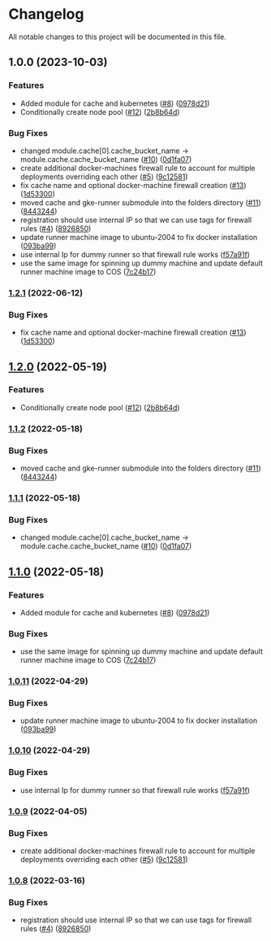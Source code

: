 # Changelog

All notable changes to this project will be documented in this file.

## 1.0.0 (2023-10-03)


### Features

* Added module for cache and kubernetes ([#8](https://github.com/aayushprime/terraform-google-gitlab-ci-runner/issues/8)) ([0978d21](https://github.com/aayushprime/terraform-google-gitlab-ci-runner/commit/0978d215a28378b9f194fe29d9aaf44fb94d0567))
* Conditionally create node pool ([#12](https://github.com/aayushprime/terraform-google-gitlab-ci-runner/issues/12)) ([2b8b64d](https://github.com/aayushprime/terraform-google-gitlab-ci-runner/commit/2b8b64d073eb71540fb8ce2d92c4f62ff2e4c873))


### Bug Fixes

* changed module.cache[0].cache_bucket_name -> module.cache.cache_bucket_name  ([#10](https://github.com/aayushprime/terraform-google-gitlab-ci-runner/issues/10)) ([0d1fa07](https://github.com/aayushprime/terraform-google-gitlab-ci-runner/commit/0d1fa07fe415ba3c587eb4f654a24a9e1f2461cb))
* create additional  docker-machines firewall rule to account for multiple deployments overriding each other ([#5](https://github.com/aayushprime/terraform-google-gitlab-ci-runner/issues/5)) ([9c12581](https://github.com/aayushprime/terraform-google-gitlab-ci-runner/commit/9c125815248c4d2f79e871e835c1b1aeb0108d91))
* fix cache name and optional docker-machine firewall creation ([#13](https://github.com/aayushprime/terraform-google-gitlab-ci-runner/issues/13)) ([1d53300](https://github.com/aayushprime/terraform-google-gitlab-ci-runner/commit/1d5330027c504ed2c5c0401387551f65acc3de77))
* moved cache and gke-runner submodule into the folders directory ([#11](https://github.com/aayushprime/terraform-google-gitlab-ci-runner/issues/11)) ([8443244](https://github.com/aayushprime/terraform-google-gitlab-ci-runner/commit/8443244ec80264a63e583f36dc21e4b7ff8babbc))
* registration should use internal IP so that we can use tags for firewall rules ([#4](https://github.com/aayushprime/terraform-google-gitlab-ci-runner/issues/4)) ([8926850](https://github.com/aayushprime/terraform-google-gitlab-ci-runner/commit/8926850999fec929ca80664708dd95aacdd4e698))
* update runner machine image to ubuntu-2004 to fix docker installation ([093ba99](https://github.com/aayushprime/terraform-google-gitlab-ci-runner/commit/093ba995d1a67d73be76e365a06a4b5c8d2b93d6))
* use internal Ip for dummy runner so that firewall rule works ([f57a91f](https://github.com/aayushprime/terraform-google-gitlab-ci-runner/commit/f57a91fd66357ab7805db8efc142dad74cf72893))
* use the same image for spinning up dummy machine and update default runner machine image to COS ([7c24b17](https://github.com/aayushprime/terraform-google-gitlab-ci-runner/commit/7c24b17f8997d6558e917ee8f095422d29b5cc43))

### [1.2.1](https://github.com/DeimosCloud/terraform-google-gitlab-ci-runner/compare/v1.2.0...v1.2.1) (2022-06-12)


### Bug Fixes

* fix cache name and optional docker-machine firewall creation ([#13](https://github.com/DeimosCloud/terraform-google-gitlab-ci-runner/issues/13)) ([1d53300](https://github.com/DeimosCloud/terraform-google-gitlab-ci-runner/commit/1d5330027c504ed2c5c0401387551f65acc3de77))

## [1.2.0](https://github.com/DeimosCloud/terraform-google-gitlab-ci-runner/compare/v1.1.2...v1.2.0) (2022-05-19)


### Features

* Conditionally create node pool ([#12](https://github.com/DeimosCloud/terraform-google-gitlab-ci-runner/issues/12)) ([2b8b64d](https://github.com/DeimosCloud/terraform-google-gitlab-ci-runner/commit/2b8b64d073eb71540fb8ce2d92c4f62ff2e4c873))

### [1.1.2](https://github.com/DeimosCloud/terraform-google-gitlab-ci-runner/compare/v1.1.1...v1.1.2) (2022-05-18)


### Bug Fixes

* moved cache and gke-runner submodule into the folders directory ([#11](https://github.com/DeimosCloud/terraform-google-gitlab-ci-runner/issues/11)) ([8443244](https://github.com/DeimosCloud/terraform-google-gitlab-ci-runner/commit/8443244ec80264a63e583f36dc21e4b7ff8babbc))

### [1.1.1](https://github.com/DeimosCloud/terraform-google-gitlab-ci-runner/compare/v1.1.0...v1.1.1) (2022-05-18)


### Bug Fixes

* changed module.cache[0].cache_bucket_name -> module.cache.cache_bucket_name  ([#10](https://github.com/DeimosCloud/terraform-google-gitlab-ci-runner/issues/10)) ([0d1fa07](https://github.com/DeimosCloud/terraform-google-gitlab-ci-runner/commit/0d1fa07fe415ba3c587eb4f654a24a9e1f2461cb))

## [1.1.0](https://github.com/DeimosCloud/terraform-google-gitlab-ci-runner/compare/v1.0.11...v1.1.0) (2022-05-18)


### Features

* Added module for cache and kubernetes ([#8](https://github.com/DeimosCloud/terraform-google-gitlab-ci-runner/issues/8)) ([0978d21](https://github.com/DeimosCloud/terraform-google-gitlab-ci-runner/commit/0978d215a28378b9f194fe29d9aaf44fb94d0567))


### Bug Fixes

* use the same image for spinning up dummy machine and update default runner machine image to COS ([7c24b17](https://github.com/DeimosCloud/terraform-google-gitlab-ci-runner/commit/7c24b17f8997d6558e917ee8f095422d29b5cc43))

### [1.0.11](https://github.com/DeimosCloud/terraform-google-gitlab-ci-runner/compare/v1.0.10...v1.0.11) (2022-04-29)


### Bug Fixes

* update runner machine image to ubuntu-2004 to fix docker installation ([093ba99](https://github.com/DeimosCloud/terraform-google-gitlab-ci-runner/commit/093ba995d1a67d73be76e365a06a4b5c8d2b93d6))

### [1.0.10](https://github.com/DeimosCloud/terraform-google-gitlab-ci-runner/compare/v1.0.9...v1.0.10) (2022-04-29)


### Bug Fixes

* use internal Ip for dummy runner so that firewall rule works ([f57a91f](https://github.com/DeimosCloud/terraform-google-gitlab-ci-runner/commit/f57a91fd66357ab7805db8efc142dad74cf72893))

### [1.0.9](https://github.com/DeimosCloud/terraform-google-gitlab-ci-runner/compare/v1.0.8...v1.0.9) (2022-04-05)


### Bug Fixes

* create additional  docker-machines firewall rule to account for multiple deployments overriding each other ([#5](https://github.com/DeimosCloud/terraform-google-gitlab-ci-runner/issues/5)) ([9c12581](https://github.com/DeimosCloud/terraform-google-gitlab-ci-runner/commit/9c125815248c4d2f79e871e835c1b1aeb0108d91))

### [1.0.8](https://github.com/DeimosCloud/terraform-google-gitlab-ci-runner/compare/v1.0.7...v1.0.8) (2022-03-16)


### Bug Fixes

* registration should use internal IP so that we can use tags for firewall rules ([#4](https://github.com/DeimosCloud/terraform-google-gitlab-ci-runner/issues/4)) ([8926850](https://github.com/DeimosCloud/terraform-google-gitlab-ci-runner/commit/8926850999fec929ca80664708dd95aacdd4e698))
